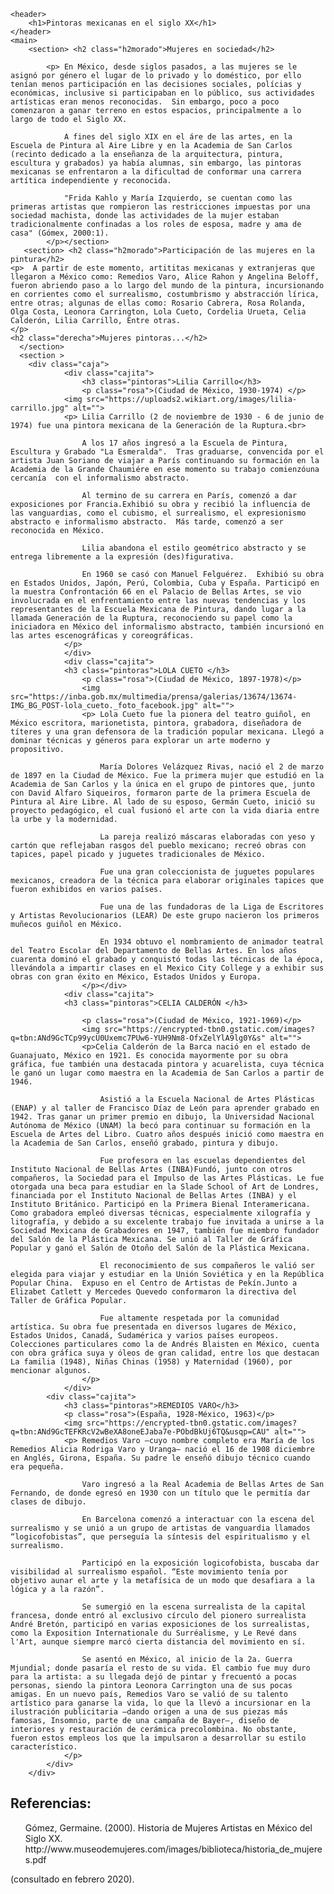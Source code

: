 <html lang="en">
<head>
    <meta charset="UTF-8">
    <meta http-equiv="X-UA-Compatible" content="IE=edge">
    <meta name="viewport" content="width=device-width, initial-scale=1.0">
    <title>Pinturas Mexicanas</title>
    <link rel="stylesheet" href="css.estilos.css">
</head>
<body>

    <header>
        <h1>Pintoras mexicanas en el siglo XX</h1>
    </header>
    <main>
        <section> <h2 class="h2morado">Mujeres en sociedad</h2>

            <p> En México, desde siglos pasados, a las mujeres se le asignó por género el lugar de lo privado y lo doméstico, por ello tenían menos participación en las decisiones sociales, polícias y económicas, inclusive si participaban en lo público, sus actividades artísticas eran menos reconocidas.  Sin embargo, poco a poco comenzaron a ganar terreno en estos espacios, principalmente a lo largo de todo el Siglo XX.
    
                A fines del siglo XIX en el áre de las artes, en la Escuela de Pintura al Aire Libre y en la Academia de San Carlos (recinto dedicado a la enseñanza de la arquitectura, pintura, escultura y grabados) ya había alumnas, sin embargo, las pintoras mexicanas se enfrentaron a la dificultad de conformar una carrera artítica independiente y reconocida.
            
                "Frida Kahlo y María Izquierdo, se cuentan como las primeras artistas que rompieron las restricciones impuestas por una sociedad machista, donde las actividades de la mujer estaban tradicionalmente confinadas a los roles de esposa, madre y ama de casa" (Gómex, 2000:1).
            </p></section>
       <section> <h2 class="h2morado">Participación de las mujeres en la pintura</h2>
    <p>  A partir de este momento, artititas mexicanas y extranjeras que llegaron a México como: Remedios Varo, Alice Rahon y Angelina Beloff, fueron abriendo paso a lo largo del mundo de la pintura, incursionando en corrientes como el surrealismo, costumbrismo y abstracción lírica, entre otras; algunas de ellas como: Rosario Cabrera, Rosa Rolanda, Olga Costa, Leonora Carrington, Lola Cueto, Cordelia Urueta, Celia Calderón, Lilia Carrillo, Entre otras.
    </p>
    <h2 class="derecha">Mujeres pintoras...</h2>
      </section>
      <section >
        <div class="caja">
                <div class="cajita">
                    <h3 class="pintoras">Lilia Carrillo</h3>
                    <p class="rosa">(Ciudad de México, 1930-1974) </p>
                <img src="https://uploads2.wikiart.org/images/lilia-carrillo.jpg" alt="">
                <p> Lilia Carrillo (2 de noviembre de 1930 - 6 de junio de 1974) fue una pintora mexicana de la Generación de la Ruptura.<br>​

                    A los 17 años ingresó a la Escuela de Pintura, Escultura y Grabado "La Esmeralda".  Tras graduarse, convencida por el artista Juan Soriano de viajar a París continuando su formación en la Academia de la Grande Chaumiére en ese momento su trabajo comienzóuna cercanía  con el informalismo abstracto.​
                
                    Al termino de su carrera en París, comenzó a dar exposiciones por Francia.Exhibió su obra y recibió la influencia de las vanguardias, como el cubismo, el surrealismo, el expresionismo abstracto e informalismo abstracto.  Más tarde, comenzó a ser reconocida en México.
                
                    Lilia abandona el estilo geométrico abstracto y se entrega libremente a la expresión (des)figurativa.​
                
                    En 1960 se casó con Manuel Felguérez.  Exhibió su obra en Estados Unidos, Japón, Perú, Colombia, Cuba y España. Participó en la muestra Confrontación 66 en el Palacio de Bellas Artes, se vio involucrada en el enfrentamiento entre las nuevas tendencias y los representantes de la Escuela Mexicana de Pintura, dando lugar a la llamada Generación de la Ruptura, reconociendo su papel como la iniciadora en México del informalismo abstracto, también incursionó en las artes escenográficas y coreográficas.
                </p>
                </div>
                <div class="cajita"> 
                <h3 class="pintoras">LOLA CUETO </h3>
                    <p class="rosa">(Ciudad de México, 1897-1978)</p>
                    <img src="https://inba.gob.mx/multimedia/prensa/galerias/13674/13674-IMG_BG_POST-lola_cueto._foto_facebook.jpg" alt="">
                    <p> Lola Cueto fue la pionera del teatro guiñol, en México escritora, marionetista, pintora, grabadora, diseñadora de títeres y una gran defensora de la tradición popular mexicana. Llegó a dominar técnicas y géneros para explorar un arte moderno y propositivo.
            
                        María Dolores Velázquez Rivas, nació el 2 de marzo de 1897 en la Ciudad de México. Fue la primera mujer que estudió en la Academia de San Carlos y la única en el grupo de pintores que, junto con David Alfaro Siqueiros, formaron parte de la primera Escuela de Pintura al Aire Libre. Al lado de su esposo, Germán Cueto, inició su proyecto pedagógico, el cual fusionó el arte con la vida diaria entre la urbe y la modernidad.
                    
                        La pareja realizó máscaras elaboradas con yeso y cartón que reflejaban rasgos del pueblo mexicano; recreó obras con tapices, papel picado y juguetes tradicionales de México.
                    
                        Fue una gran coleccionista de juguetes populares mexicanos, creadora de la técnica para elaborar originales tapices que fueron exhibidos en varios países.
                    
                        Fue una de las fundadoras de la Liga de Escritores y Artistas Revolucionarios (LEAR) De este grupo nacieron los primeros muñecos guiñol en México.
                    
                        En 1934 obtuvo el nombramiento de animador teatral del Teatro Escolar del Departamento de Bellas Artes. En los años cuarenta dominó el grabado y conquistó todas las técnicas de la época, llevándola a impartir clases en el Mexico City College y a exhibir sus obras con gran éxito en México, Estados Unidos y Europa.
                    </p></div>
                <div class="cajita">
                <h3 class="pintoras">CELIA CALDERÓN </h3>  
                
                    <p class="rosa">(Ciudad de México, 1921-1969)</p>
                    <img src="https://encrypted-tbn0.gstatic.com/images?q=tbn:ANd9GcTCp99ycU0Uxemc7PUw6-YUH9Nm8-OfxZelYlA9lg0Y&s" alt="">
                    <p>Celia Calderón de la Barca nació en el estado de Guanajuato, México en 1921. Es conocida mayormente por su obra gráfica, fue también una destacada pintora y acuarelista, cuya técnica le ganó un lugar como maestra en la Academia de San Carlos a partir de 1946.
            
                        Asistió a la Escuela Nacional de Artes Plásticas (ENAP) y al taller de Francisco Díaz de León para aprender grabado en 1942. Tras ganar un primer premio en dibujo, la Universidad Nacional Autónoma de México (UNAM) la becó para continuar su formación en la Escuela de Artes del Libro. Cuatro años después inició como maestra en la Academia de San Carlos, enseñó grabado, pintura y dibujo.
                    
                        Fue profesora en las escuelas dependientes del Instituto Nacional de Bellas Artes (INBA)Fundó, junto con otros compañeros, la Sociedad para el Impulso de las Artes Plásticas. Le fue otorgada una beca para estudiar en la Slade School of Art de Londres, financiada por el Instituto Nacional de Bellas Artes (INBA) y el Instituto Británico. Participó en la Primera Bienal Interamericana. Como grabadora empleó diversas técnicas, especialmente xilografía y litografía, y debido a su excelente trabajo fue invitada a unirse a la Sociedad Mexicana de Grabadores en 1947, también fue miembro fundador del Salón de la Plástica Mexicana. Se unió al Taller de Gráfica Popular y ganó el Salón de Otoño del Salón de la Plástica Mexicana.
                    
                        El reconocimiento de sus compañeros le valió ser elegida para viajar y estudiar en la Unión Soviética y en la República Popular China.  Expuso en el Centro de Artistas de Pekín.Junto a Elizabet Catlett y Mercedes Quevedo conformaron la directiva del Taller de Gráfica Popular.
                    
                        Fue altamente respetada por la comunidad artística. Su obra fue presentada en diversos lugares de México, Estados Unidos, Canadá, Sudamérica y varios países europeos. Colecciones particulares como la de Andrés Blaisten en México, cuenta con obra gráfica suya y óleos de gran calidad, entre los que destacan La familia (1948), Niñas Chinas (1958) y Maternidad (1960), por mencionar algunos.
                    </p>
                </div>
            <div class="cajita">
                <h3 class="pintoras">REMEDIOS VARO</h3>
                <p class="rosa">(España, 1928-México, 1963)</p>
                <img src="https://encrypted-tbn0.gstatic.com/images?q=tbn:ANd9GcTEFKRcV2wBeXA8oneEJaba7e-PObdBkUj6TQ&usqp=CAU" alt="">
                <p> Remedios Varo –cuyo nombre completo era María de los Remedios Alicia Rodriga Varo y Uranga– nació el 16 de 1908 diciembre en Anglés, Girona, España. Su padre le enseñó dibujo técnico cuando era pequeña. 

                    Varo ingresó a la Real Academia de Bellas Artes de San Fernando, de donde egresó en 1930 con un título que le permitía dar clases de dibujo.

                    En Barcelona comenzó a interactuar con la escena del surrealismo y se unió a un grupo de artistas de vanguardia llamados “logicofobistas”, que perseguía la síntesis del espiritualismo y el surrealismo. 

                    Participó en la exposición logicofobista, buscaba dar visibilidad al surrealismo español. “Este movimiento tenía por objetivo aunar el arte y la metafísica de un modo que desafiara a la lógica y a la razón”.

                    Se sumergió en la escena surrealista de la capital francesa, donde entró al exclusivo círculo del pionero surrealista André Bretón, participó en varias exposiciones de los surrealistas, como la Exposition Internationale du Surréalisme, y Le Revé dans l'Art, aunque siempre marcó cierta distancia del movimiento en sí.

                    Se asentó en México, al inicio de la 2a. Guerra Mjundial; donde pasaría el resto de su vida. El cambio fue muy duro para la artista: a su llegada dejó de pintar y frecuentó a pocas personas, siendo la pintora Leonora Carrington una de sus pocas amigas. En un nuevo país, Remedios Varo se valió de su talento artístico para ganarse la vida, lo que la llevó a incursionar en la ilustración publicitaria –dando origen a una de sus piezas más famosas, Insomnio, parte de una campaña de Bayer–, diseño de interiores y restauración de cerámica precolombina. No obstante, fueron estos empleos los que la impulsaron a desarrollar su estilo característico.
                </p>
            </div> 
        </div>        
</main>
</body>
<footer>
   <h2>Referencias:</h2>  
   <ul>
    Gómez, Germaine. (2000). Historia de Mujeres Artistas en México del Siglo XX. http://www.museodemujeres.com/images/biblioteca/historia_de_mujeres.pdf
   </ul>
                   (consultado en febrero 2020).
</footer>

</html>
